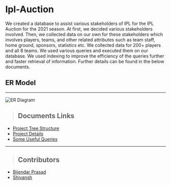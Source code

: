 # Ipl-Auction
We created a database to assist various stakeholders of IPL for the IPL Auction for the 2021 season. At first, we decided various stakeholders involved. Then, we collected data on our own for these stakeholders which involves players, teams, and other related attributes such as team staff, home ground, sponsors, statistics etc. We collected data for 200+ players and all 8 teams. We used various queries and executed them on our database. We used indexing to improve the efficiency of the queries further and faster retrieval of information. Further details can be found in the below documents. 

## ER Model
---
![ER Diagram](https://user-images.githubusercontent.com/69085143/149634088-b2950c6f-c7c8-4bf0-ac94-81b95f0f2662.jpg)



> ## Documents Links
- [Project Tree Structure](https://drive.google.com/file/d/1mCrWbwVPbgD85BF0JYA9KbyTM0g3uTD-/view?usp=sharing)
- [Project Details](https://docs.google.com/document/d/1sD0e6TaK_2ll0Bt4AK54OG2_rd6aAeQA/edit?usp=sharing&ouid=103677685975836936778&rtpof=true&sd=true)
- [Some Useful Queries](https://docs.google.com/document/d/1x5pbuHW6Fiwz8iRZ1zL_-N43Fk-o9ReYXaKZSkzxjIQ/edit?usp=sharing)


---

> ## Contributors
- [Bijendar Prasad](https://github.com/Findcoding "GitHub Profile")
- [Shivansh](https://github.com/shivansh980 "GitHub Profile")
